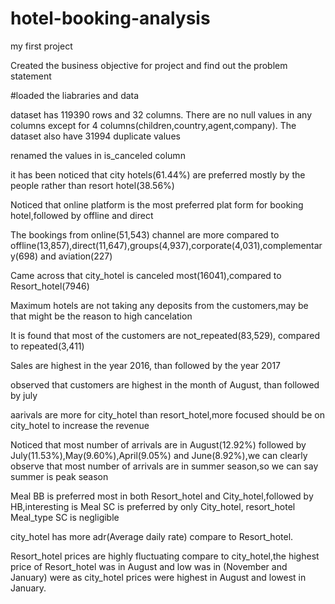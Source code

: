 # hotel-booking-analysis

my first project

Created the business objective for project and find out the problem statement

#loaded the liabraries and data

 dataset has 119390 rows and 32 columns. There are no null values in any columns except for 4 columns(children,country,agent,company). The dataset also have 31994 duplicate values

renamed the values in is_canceled column

 it has been noticed that city hotels(61.44%) are preferred mostly by the people rather than resort hotel(38.56%)

Noticed that online platform is the most preferred plat form for booking hotel,followed by offline and direct

The bookings from online(51,543) channel are more compared to offline(13,857),direct(11,647),groups(4,937),corporate(4,031),complementary(698) and aviation(227)

Came across that city_hotel is canceled most(16041),compared to Resort_hotel(7946)

Maximum hotels are not taking any deposits from the customers,may be that might be the reason to high cancelation

It is found that most of the customers are not_repeated(83,529), compared to repeated(3,411)

Sales are highest in the year 2016, than followed by the year 2017

observed that customers are highest in the month of August, than followed by july

aarivals are more for city_hotel than resort_hotel,more focused should be on city_hotel to increase the revenue

Noticed that most number of arrivals are in August(12.92%) followed by July(11.53%),May(9.60%),April(9.05%) and June(8.92%),we can clearly observe that most number of arrivals are in summer season,so we can say summer is peak season

Meal BB is preferred most in both Resort_hotel and City_hotel,followed by HB,interesting is Meal SC is preferred by only City_hotel, resort_hotel Meal_type SC is negligible

city_hotel has more adr(Average daily rate) compare to Resort_hotel.

Resort_hotel prices are highly fluctuating compare to city_hotel,the highest price of Resort_hotel was in August and low was in (November and January) were as city_hotel prices were highest in August and lowest in January.


